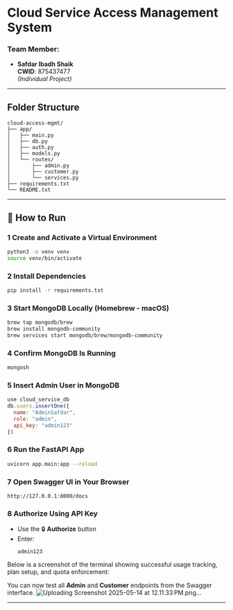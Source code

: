 #  Cloud Service Access Management System

### Team Member:
- **Safdar Ibadh Shaik**  
  **CWID**: 875437477  
  _(Individual Project)_

---

##  Folder Structure

```
cloud-access-mgmt/
├── app/
│   ├── main.py
│   ├── db.py
│   ├── auth.py
│   ├── models.py
│   └── routes/
│       ├── admin.py
│       ├── customer.py
│       └── services.py
├── requirements.txt
└── README.txt
```

---

## 🚀 How to Run

### 1 Create and Activate a Virtual Environment
```bash
python3 -m venv venv
source venv/bin/activate
```

### 2 Install Dependencies
```bash
pip install -r requirements.txt
```

### 3 Start MongoDB Locally (Homebrew - macOS)
```bash
brew tap mongodb/brew
brew install mongodb-community
brew services start mongodb/brew/mongodb-community
```

### 4 Confirm MongoDB Is Running
```bash
mongosh
```

### 5 Insert Admin User in MongoDB
```javascript
use cloud_service_db
db.users.insertOne({
  name: "AdminSafdar",
  role: "admin",
  api_key: "admin123"
})
```

### 6 Run the FastAPI App
```bash
uvicorn app.main:app --reload
```

### 7 Open Swagger UI in Your Browser
```
http://127.0.0.1:8000/docs
```

### 8 Authorize Using API Key
- Use the 🔒 **Authorize** button
- Enter:
  ```
  admin123
  ```
Below is a screenshot of the terminal showing successful usage tracking, plan setup, and quota enforcement:



You can now test all **Admin** and **Customer** endpoints from the Swagger interface.
![Uploading Screenshot 2025-05-14 at 12.11.33 PM.png…]()

---

